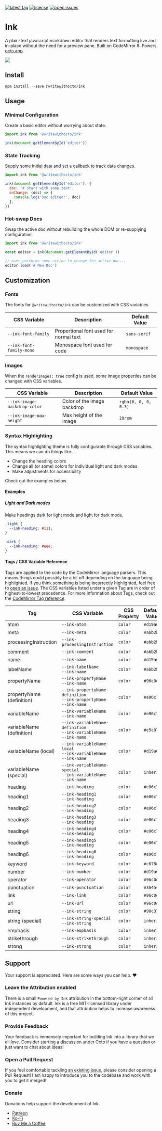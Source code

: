 [![latest tag](https://img.shields.io/github/v/tag/writewithocto/ink?color=blue&label=latest%20tag&sort=semver)](https://github.com/writewithocto/ink/releases)
[![license](https://img.shields.io/github/license/writewithocto/ink)](https://github.com/writewithocto/ink/blob/master/LICENSE)
[![open issues](https://img.shields.io/github/issues-raw/writewithocto/ink)](https://github.com/writewithocto/ink/issues)

# Ink

A plain-text javascript markdown editor that renders text formatting live and in-place without the need for a preview pane. Built on CodeMirror 6. Powers [octo.app](https://octo.app).

![](https://i.imgur.com/YefGzW8.png)

## Install

```shell
npm install --save @writewithocto/ink
```

## Usage

### Minimal Configuration

Create a basic editor without worrying about state.

```js
import ink from '@writewithocto/ink'

ink(document.getElementById('editor'))
```

### State Tracking

Supply some initial data and set a callback to track data changes.

```js
import ink from '@writewithocto/ink'

ink(document.getElementById('editor'), {
  doc: '# Start with some text',
  onChange: (doc) => {
    console.log('Doc edited:', doc)
  },
})
```

### Hot-swap Docs

Swap the active doc without rebuilding the whole DOM or re-supplying configuration.

```js
import ink from '@writewithocto/ink'

const editor = ink(document.getElementById('editor'))

// user performs some action to change the active doc...
editor.load('# New Doc')
```

## Customization

### Fonts

The fonts for `@writewithocto/ink` can be customized with CSS variables.

| CSS Variable             | Description                            | Default Value |
| ----                     | ----                                   | ----          |
| `--ink-font-family`      | Proportional font used for normal text | `sans-serif`  |
| `--ink-font-family-mono` | Monospace font used for code           | `monospace`   |

### Images

When the `renderImages: true` config is used, some image properties can be changed with CSS variables.

| CSS Variable                 | Description                 | Default Value        |
| ----                         | ----                        | ----                 |
| `--ink-image-backdrop-color` | Color of the image backdrop | `rgba(0, 0, 0, 0.3)` |
| `--ink-image-max-height`     | Max height of the image     | `20rem`              |

### Syntax Highlighting

The syntax highlighting theme is fully configurable through CSS variables. This means we can do things like...

- Change the heading colors
- Change all (or some) colors for individual light and dark modes
- Make adjustments for accessibility

Check out the examples below.

#### Examples

##### Light and Dark modes

Make headings dark for light mode and light for dark mode.

```css
.light {
  --ink-heading: #111;
}

.dark {
  --ink-heading: #eee;
}
```

#### Tags / CSS Variable Reference

Tags are applied to the code by the CodeMirror language parsers. This means things could possibly be a bit off depending on the language being highlighted. If you think something is being incorrectly highlighted, feel free to [open an issue](https://github.com/writewithocto/ink/issues). The CSS variables listed under a given Tag are in order of highest-to-lowest precedence. For more information about Tags, check out the [CodeMirror Tag reference](https://codemirror.net/6/docs/ref/#highlight.tags).

| Tag   | CSS Variable       | CSS Property | Default Value |
| ----  | ----               | ----         | ----      |
| atom  | `--ink-atom`       | `color`      | `#d19a66` |
| meta  | `--ink-meta`       | `color`      | `#abb2bf` |
| processingInstruction | `--ink-processingInstruction` | `color` | `#abb2bf` |
| comment | `--ink-comment` | `color` | `#abb2bf` |
| name | `--ink-name` | `color` | `#d19a66` |
| labelName | `--ink-labelName`<br>`--ink-name` | `color` | `#abb2bf` |
| propertyName | `--ink-propertyName`<br>`--ink-name` | `color` | `#96c0d8` |
| propertyName (definition) | `--ink-propertyName-definition`<br>`--ink-propertyName`<br>`--ink-name` | `color` | `#e06c75` |
| variableName | `--ink-variableName`<br>`--ink-name` | `color` | `#e06c75` |
| variableName (definition) | `--ink-variableName-definition`<br>`--ink-variableName`<br>`--ink-name` | `color` | `#e5c07b` |
| variableName (local) | `--ink-variableName-local`<br>`--ink-variableName`<br>`--ink-name` | `color` | `#d19a66` |
| variableName (special) | `--ink-variableName-special`<br>`--ink-variableName`<br>`--ink-name` | `color` | `inherit` |
| heading | `--ink-heading` | `color` | `#e06c75` |
| heading1 | `--ink-heading1`<br>`--ink-heading` | `color` | `#e06c75` |
| heading2 | `--ink-heading2`<br>`--ink-heading` | `color` | `#e06c75` |
| heading3 | `--ink-heading3`<br>`--ink-heading` | `color` | `#e06c75` |
| heading4 | `--ink-heading4`<br>`--ink-heading` | `color` | `#e06c75` |
| heading5 | `--ink-heading5`<br>`--ink-heading` | `color` | `#e06c75` |
| heading6 | `--ink-heading6`<br>`--ink-heading` | `color` | `#e06c75` |
| keyword | `--ink-keyword` | `color` | `#c678dd` |
| number | `--ink-number` | `color` | `#d19a66` |
| operator | `--ink-operator` | `color` | `#96c0d8` |
| punctuation | `--ink-punctuation` | `color` | `#36454f` |
| link | `--ink-link` | `color` | `#96c0d8` |
| url | `--ink-url` | `color` | `#96c0d8` |
| string | `--ink-string` | `color` | `#98c379` |
| string (special) | `--ink-string-special`<br>`--ink-string` | `color` | `inherit` |
| emphasis | `--ink-emphasis` | `color` | `inherit` |
| strikethrough | `--ink-strikethrough` | `color` | `inherit` |
| strong | `--ink-strong` | `color` | `inherit` |

## Support

Your support is appreciated. Here are some ways you can help. ♥️

### Leave the Attribution enabled

There is a small `Powered by Ink` attribution in the bottom-right corner of all Ink instances by default. Ink is a free MIT-licensed library under independent development, and that attribution helps to increase awareness of this project.

### Provide Feedback

Your feedback is immensely important for building Ink into a library that we all love. Consider [starting a discussion](https://github.com/writewithocto/octo/discussions) under [Octo](https://github.com/writewithocto/octo) if you have a question or just want to chat about ideas!

### Open a Pull Request

If you feel comfortable tackling [an existing issue](https://github.com/writewithocto/ink/issues), please consider opening a Pull Request! I am happy to introduce you to the codebase and work with you to get it merged!

### Donate

Donations help support the development of Ink.

- [Patreon](https://patreon.com/voraciousdev)
- [Ko-Fi](https://ko-fi.com/voraciousdev)
- [Buy Me a Coffee](https://www.buymeacoffee.com/voraciousdev)
